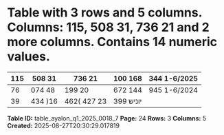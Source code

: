 # Table with 3 rows and 5 columns. Columns: 115, 508 31, 736 21 and 2 more columns. Contains 14 numeric values.

| 115 | 508 31 | 736 21 | 100 168 | 344 1-6/2025 |
|---|---|---|---|---|
| 76 | 074 48 | 199 20 | 672 144 | 945 1-6/2024 |
| 39 | 434 )16 | 462( 427 23 | 399 יוניש |  |

**Table ID:** table_ayalon_q1_2025_0018_7
**Page:** 24
**Rows:** 3
**Columns:** 5
**Created:** 2025-08-27T20:30:29.017819
